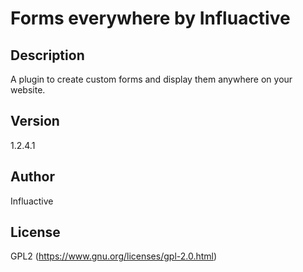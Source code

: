 # Forms everywhere by Influactive

## Description

A plugin to create custom forms and display them anywhere on your website.

## Version

1.2.4.1

## Author

Influactive

## License

GPL2 (https://www.gnu.org/licenses/gpl-2.0.html)
